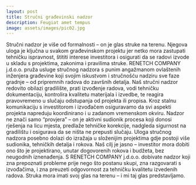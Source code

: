 ```yaml
---
layout: post
title: Stručni građevinski nadzor
description: Feugiat amet tempus
image: assets/images/pic02.jpg
---
```

Stručni nadzor je više od formalnosti – on je glas struke na terenu. Njegova uloga je ključna u svakom građevinskom projektu jer netko mora zastupati tehničku ispravnost, štititi interese investitora i osigurati da se radovi izvode u skladu s projektima, zakonima i pravilima struke. RENETCH COMPANY j.d.o.o. pruža usluge stručnog nadzora s punim angažmanom ovlaštenih inženjera građevine koji svojim iskustvom i stručnošću nadziru sve faze gradnje – od pripremnih radova do završnih detalja. Naš stručni nadzor redovito obilazi gradilište, prati izvođenje radova, vodi tehničku dokumentaciju, kontrolira kvalitetu materijala i izvedbe, te reagira pravovremeno u slučaju odstupanja od projekta ili propisa. Kroz stalnu komunikaciju s investitorom i izvođačem osiguravamo da svi aspekti projekta napreduju koordinirano i u zadanom vremenskom okviru. Nadzor ne znači samo “provjera” – on je aktivni sudionik procesa koji donosi rješenja na licu mjesta, predlaže tehničke korekcije, nadgleda sigurnost na gradilištu i osigurava da se ništa ne prepusti slučaju. Uloga stručnog nadzora posebno dolazi do izražaja u složenijim projektima gdje postoji više sudionika, tehničkih detalja i rokova. Naš cilj je jasno – investitor mora dobiti ono što je projektirano, unutar dogovorenih rokova i budžeta, bez neugodnih iznenađenja. S RENETCH COMPANY j.d.o.o. dobivate nadzor koji zna prepoznati probleme prije nego što postanu skupi, zna razgovarati s izvođačima, i zna preuzeti odgovornost za tehničku kvalitetu izvedenih radova. Struka mora imati svoj glas na terenu – i mi taj glas predstavljamo.